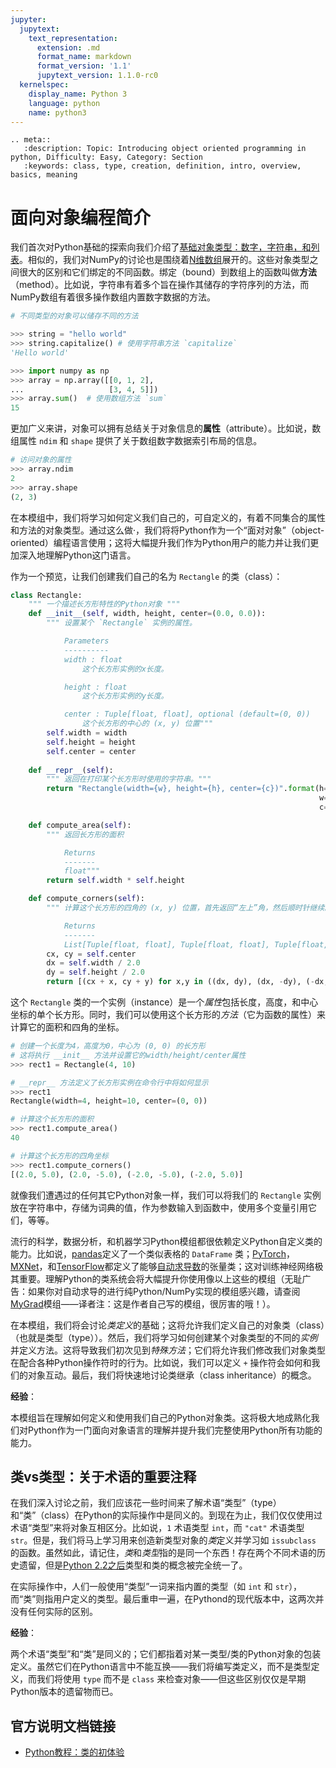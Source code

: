 ```yaml
---
jupyter:
  jupytext:
    text_representation:
      extension: .md
      format_name: markdown
      format_version: '1.1'
      jupytext_version: 1.1.0-rc0
  kernelspec:
    display_name: Python 3
    language: python
    name: python3
---
```


```raw_mimetype="text/restructuredtext"
.. meta::
   :description: Topic: Introducing object oriented programming in python, Difficulty: Easy, Category: Section
   :keywords: class, type, creation, definition, intro, overview, basics, meaning
```

<!-- #region -->
# 面向对象编程简介

我们首次对Python基础的探索向我们介绍了[基础对象类型：数字，字符串，和列表](http://www.pythonlikeyoumeanit.com/Module2_EssentialsOfPython/Basic_Objects.html)。相似的，我们对NumPy的讨论也是围绕着[N维数组](http://www.pythonlikeyoumeanit.com/Module3_IntroducingNumpy/IntroducingTheNDarray.html)展开的。这些对象类型之间很大的区别和它们绑定的不同函数。绑定（bound）到数组上的函数叫做**方法**（method）。比如说，字符串有着多个旨在操作其储存的字符序列的方法，而NumPy数组有着很多操作数组内置数字数据的方法。

```python
# 不同类型的对象可以储存不同的方法

>>> string = "hello world"
>>> string.capitalize() # 使用字符串方法 `capitalize`
'Hello world'

>>> import numpy as np
>>> array = np.array([[0, 1, 2],
...                   [3, 4, 5]])
>>> array.sum()  # 使用数组方法 `sum`
15
```
<!-- #endregion -->

<!-- #region -->
更加广义来讲，对象可以拥有总结关于对象信息的**属性**（attribute）。比如说，数组属性 `ndim` 和 `shape` 提供了关于数组数字数据索引布局的信息。

```python
# 访问对象的属性
>>> array.ndim
2
>>> array.shape
(2, 3)
```
<!-- #endregion -->

<!-- #region -->
在本模组中，我们将学习如何定义我们自己的，可自定义的，有着不同集合的属性和方法的对象类型。通过这么做·，我们将将Python作为一个“面对对象”（object-oriented）编程语言使用；这将大幅提升我们作为Python用户的能力并让我们更加深入地理解Python这门语言。

作为一个预览，让我们创建我们自己的名为 `Rectangle` 的类（class）：

```python
class Rectangle:
    """ 一个描述长方形特性的Python对象 """
    def __init__(self, width, height, center=(0.0, 0.0)):
        """ 设置某个 `Rectangle` 实例的属性。

            Parameters
            ----------
            width : float
                这个长方形实例的x长度。

            height : float
                这个长方形实例的y长度。

            center : Tuple[float, float], optional (default=(0, 0))
                这个长方形的中心的 (x, y) 位置"""
        self.width = width    
        self.height = height  
        self.center = center
    
    def __repr__(self):
        """ 返回在打印某个长方形时使用的字符串。"""
        return "Rectangle(width={w}, height={h}, center={c})".format(h=self.height,
                                                                     w=self.width,
                                                                     c=self.center)

    def compute_area(self):
        """ 返回长方形的面积

            Returns
            -------
            float"""
        return self.width * self.height

    def compute_corners(self):
        """ 计算这个长方形的四角的 (x, y) 位置，首先返回“左上”角，然后顺时针继续。

            Returns
            -------
            List[Tuple[float, float], Tuple[float, float], Tuple[float, float], Tuple[float, float]]"""
        cx, cy = self.center
        dx = self.width / 2.0
        dy = self.height / 2.0
        return [(cx + x, cy + y) for x,y in ((dx, dy), (dx, -dy), (-dx, -dy), (-dx, dy))]
```

这个 `Rectangle` 类的一个实例（instance）是一个*属性*包括长度，高度，和中心坐标的单个长方形。同时，我们可以使用这个长方形的*方法*（它为函数的属性）来计算它的面积和四角的坐标。
<!-- #endregion -->

<!-- #region -->
```python
# 创建一个长度为4，高度为0，中心为 (0, 0) 的长方形
# 这将执行 __init__ 方法并设置它的width/height/center属性
>>> rect1 = Rectangle(4, 10)  

# __repr__ 方法定义了长方形实例在命令行中将如何显示
>>> rect1  
Rectangle(width=4, height=10, center=(0, 0))

# 计算这个长方形的面积
>>> rect1.compute_area()
40

# 计算这个长方形的四角坐标
>>> rect1.compute_corners()
[(2.0, 5.0), (2.0, -5.0), (-2.0, -5.0), (-2.0, 5.0)]
```
<!-- #endregion -->

就像我们遭遇过的任何其它Python对象一样，我们可以将我们的 `Rectangle` 实例放在字符串中，存储为词典的值，作为参数输入到函数中，使用多个变量引用它们，等等。

流行的科学，数据分析，和机器学习Python模组都很依赖定义Python自定义类的能力。比如说，[pandas](https://pandas.pydata.org/)定义了一个类似表格的 `DataFrame` 类；[PyTorch](https://pytorch.org/)，[MXNet](https://mxnet.incubator.apache.org/)，和[TensorFlow](https://www.tensorflow.org/)都定义了能够[自动求导数](https://en.wikipedia.org/wiki/Automatic_differentiation)的张量类；这对训练神经网络极其重要。理解Python的类系统会将大幅提升你使用像以上这些的模组（无耻广告：如果你对自动求导的进行纯Python/NumPy实现的模组感兴趣，请查阅[MyGrad](https://mygrad.readthedocs.io)模组——译者注：这是作者自己写的模组，很厉害的哦！）。

在本模组，我们将会讨论*类定义*的基础；这将允许我们定义自己的对象类（class）（也就是类型（type））。然后，我们将学习如何创建某个对象类型的不同的*实例*并定义方法。这将导致我们初次见到*特殊方法*；它们将允许我们修改我们对象类型在配合各种Python操作符时的行为。比如说，我们可以定义 `+` 操作符会如何和我们的对象互动。最后，我们将快速地讨论类继承（class inheritance）的概念。

<div class="alert alert-info">

**经验**：

本模组旨在理解如何定义和使用我们自己的Python对象类。这将极大地成熟化我们对Python作为一门面向对象语言的理解并提升我们完整使用Python所有功能的能力。 

</div>

## 类vs类型：关于术语的重要注释
在我们深入讨论之前，我们应该花一些时间来了解术语“类型”（type）和“类”（class）在Python的实际操作中是同义的。到现在为止，我们仅仅使用过术语“类型”来将对象互相区分。比如说，`1` 术语类型 `int`，而 `"cat"` 术语类型 `str`。但是，我们将马上学习用来创造新类型对象的*类*定义并学习如 `issubclass` 的函数。虽然如此，请记住，*类*和*类型*指的是同一个东西！存在两个不同术语的历史遗留，但是[Python 2.2之后](https://www.python.org/download/releases/2.2/descrintro/)类型和类的概念被完全统一了。

在实际操作中，人们一般使用“类型”一词来指内置的类型（如 `int` 和 `str`），而“类”则指用户定义的类型。最后重申一遍，在Pythond的现代版本中，这两次并没有任何实际的区别。


<div class="alert alert-info">

**经验**：

 两个术语“类型”和“类”是同义的；它们都指着对某一类型/类的Python对象的包装定义。虽然它们在Python语言中不能互换——我们将编写类定义，而不是类型定义，而我们将使用 `type` 而不是 `class` 来检查对象——但这些区别仅仅是早期Python版本的遗留物而已。

</div>


## 官方说明文档链接

- [Python教程：类的初体验](https://docs.python.org/3/tutorial/classes.html#a-first-look-at-classes)
